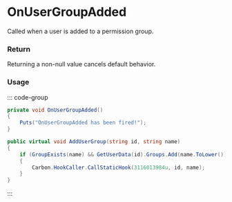 <Badge type="danger" text="Carbon Compatible"/><Badge type="warning" text="Oxide Compatible"/>
# OnUserGroupAdded
Called when a user is added to a permission group.
### Return
Returning a non-null value cancels default behavior.

### Usage
::: code-group
```csharp [Example]
private void OnUserGroupAdded()
{
	Puts("OnUserGroupAdded has been fired!");
}
```
```csharp [Source — Carbon.Common @ Oxide.Core.Libraries.Permission]
public virtual void AddUserGroup(string id, string name)
{
	if (GroupExists(name) && GetUserData(id).Groups.Add(name.ToLower()))
	{
		Carbon.HookCaller.CallStaticHook(3116013984u, id, name);
	}
}

```
:::
